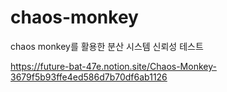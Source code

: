 # chaos-monkey
chaos monkey를 활용한 분산 시스템 신뢰성 테스트 

https://future-bat-47e.notion.site/Chaos-Monkey-3679f5b93ffe4ed586d7b70df6ab1126
